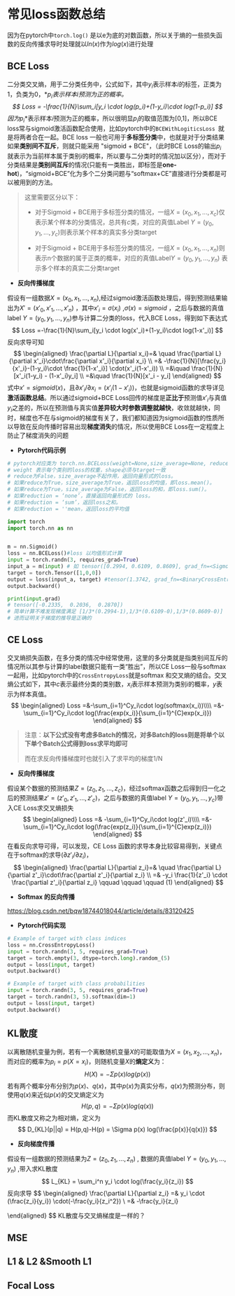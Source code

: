 # 常见loss函数总结

因为在pytorch中`torch.log()` 是以e为底的对数函数，所以关于熵的一些损失函数的反向传播求导时处理就以$ln(x)$作为$log(x)$进行处理

## BCE Loss

二分类交叉熵，用于二分类任务中，公式如下，其中$y_i$表示样本$i$的标签，正类为1，负类为0，*$p_i$*表示样本$i$预测为正的概率。
$$
Loss = -\frac{1}{N}\sum_i[y_i \cdot log(p_i)+(1-y_i)\cdot log(1-p_i)]
$$
因为*$p_i$*表示样本$i$预测为正的概率，所以很明显$p_i$的取值范围为[0,1]，所以BCE loss常与sigmoid激活函数配合使用，比如pytorch中的`BCEWithLogiticsLoss `就是将两者合在一起。BCE loss 一般也可用于**多标签分类**中，也就是对于分类结果如果**类别间不互斥**，则就只能采用 "sigmoid + BCE"，（此时BCE Loss的输出$p_i$  就表示为当前样本属于类别$i$的概率，所以要与二分类时的情况加以区分），而对于分类结果是**类别间互斥**的情况(只能有一类胜出，即标签是**one-hot**)，“sigmoid+BCE”化为多个二分类问题与“softmax+CE”直接进行分类都是可以被用到的方法。

> 这里需要区分以下：
>
> * 对于Sigmoid + BCE用于多标签分类的情况，一组$X= ({x_0,x_1,...,x_c})$仅表示某个样本的分类情况，总共有$c$类，对应的真值Label  $Y=(y_0,y_1,...,y_c)$则表示某个样本的真实多分类target 
>
> * 对于Sigmoid + BCE用于多标签分类的情况，一组$X= ({x_0,x_1,...,x_n})$则表示n个数据的属于正类的概率，对应的真值Label$Y=(y_0,y_1,...,y_n)$ 表示多个样本的真实二分类target 

* **反向传播梯度**

假设有一组数据$X= ({x_0,x_1,...,x_n})$,经过sigmoid激活函数处理后，得到预测结果输出为$X'=(x'_0,x'_1,...,x'_n)$ ，其中$x'_i=σ(x_i)$  ,$σ(x)=sigmoid$   ，之后与数据的真值label   $Y=(y_0,y_1,...,y_n)$参与计算二分类的loss，代入BCE Loss，得到如下表达式
$$
Loss =-\frac{1}{N}\sum_i[y_i \cdot log(x'_i)+(1-y_i)\cdot log(1-x'_i)]
$$
反向求导可知
$$
\begin{aligned}
\frac{\partial L}{\partial x_i}=& \quad \frac{\partial L}{\partial x'_i}\cdot\frac{\partial x'_i}{\partial x_i} \\
 =& -\frac{1}{N}[\frac{y_i}{x'_i}-(1-y_i)\cdot \frac{1}{1-x'_i}] \cdot(x'_i(1-x'_i)) \\
 =&\quad \frac{1}{N}[x'_i(1-y_i) - (1-x'_i)y_i] \\
 =&\quad \frac{1}{N}[x'_i - y_i]
 \end{aligned}
$$
式中$x'=sigmoid(x)$，且${\partial x'_i}/{\partial x_i}=(x'_i(1-x'_i))$，也就是sigmoid函数的求导详见**激活函数总结**。所以通过sigmoid+BCE Loss回传的梯度是**正比于**预测值$x'_i$与真值$y_i$之差的，所以在预测值与真实值**差异较大时参数调整就越快**，收敛就越快，同时，梯度也不在与sigmoid的梯度有关了，我们都知道因为sigmoid函数的性质所以导致在反向传播时容易出现**梯度消失**的情况，所以使用BCE Loss在一定程度上防止了梯度消失的问题

* **Pytorch代码示例**

```python
# pytorch对应类为 torch.nn.BCELoss(weight=None,size_average=None, reduce=None, reduction: str = 'mean')
# weight 表示每个类别的loss的权重，shape必须与target一致
# reduce为False，size_average不起作用，返回向量形式的loss。
# 如果reduce为True，size_average为True，返回loss的均值，即loss.mean()。
# 如果reduce为True，size_average为False，返回loss的和，即loss.sum()。
# 如果reduction = ‘none’，直接返回向量形式的 loss。
# 如果reduction = ‘sum’，返回loss之和。
# 如果reduction = ''mean，返回loss的平均值

import torch
import torch.nn as nn


m = nn.Sigmoid()
loss = nn.BCELoss()#loss 以均值形式计算
input = torch.randn(3, requires_grad=True)
input_a = m(input) # 如 tensor([0.2994, 0.6109, 0.8609], grad_fn=<SigmoidBackward0>)
target = torch.Tensor([1,0,0])
output = loss(input_a, target) #tensor(1.3742, grad_fn=<BinaryCrossEntropyBackward0>)
output.backward()

print(input.grad) 
# tensor([-0.2335,  0.2036,  0.2870])
# 简单计算不难发现梯度满足 [1/3*(0.2994-1),1/3*(0.6109-0),1/3*(0.8609-0)]
# 进而证明关于梯度的推导是正确的
```



## CE Loss

交叉熵损失函数，在多分类的情况中经常使用，这里的多分类就是指类别间互斥的情况所以其参与计算的label数据只能有一类“胜出”，所以CE Loss一般与softmax一起用，比如pytorch中的`CrossEntropyLoss`就是softmax 和交叉熵的结合。交叉熵公式如下，其中$c$表示最终分类的类别数，$x_i$表示样本预测为类别$i$的概率，$y$表示为样本真值。
$$
\begin{aligned}
Loss =&-\sum_{i=1}^Cy_i\cdot log(softmax(x_i))\\\\
     =&-\sum_{i=1}^Cy_i\cdot log(\frac{exp(x_i)}{\sum_{i=1}^{C}exp(x_i)})
\end{aligned}
$$

> 注意：**以下公式没有考虑多Batch的情况，对多Batch的loss则是将单个以下单个Batch公式得到loss求平均即可**
>
> 而在求反向传播梯度时也就引入了求平均的梯度1/N

* **反向传播梯度**

假设某个数据的预测结果$Z= ({z_0,z_1,...,z_c})$，经过softmax函数之后得到归一化之后的预测结果$z'=(z'_0,z'_1,...,z'_c)$，之后与数据的真值label  $Y=(y_0,y_1,...,y_c)$带入CE Loss求交叉熵损失
$$
\begin{aligned}
Loss =& -\sum_{i=1}^Cy_i\cdot log(z'_i)\\\\
=&-\sum_{i=1}^Cy_i\cdot log(\frac{exp(z_i)}{\sum_{i=1}^{C}exp(z_i)})
 \end{aligned}
$$
在看反向求导可得，可以发现，CE Loss 函数的求导本身比较容易得到，关键点在于softmax的求导(${\partial z'_i}/{\partial z_i}$)，
$$
\begin{aligned}
\frac{\partial L}{\partial z_i}=& \quad \frac{\partial L}{\partial z'_i}\cdot\frac{\partial z'_i}{\partial z_i} \\
 =& -y_i \frac{1}{z'_i} \cdot \frac{\partial z'_i}{\partial z_i}   \qquad  \qquad \qquad (1)
 \end{aligned}
$$

* **Softmax 的反向传播**

https://blog.csdn.net/bqw18744018044/article/details/83120425



* **Pytorch代码实现**

```python
# Example of target with class indices
loss = nn.CrossEntropyLoss()
input = torch.randn(3, 5, requires_grad=True)
target = torch.empty(3, dtype=torch.long).random_(5)
output = loss(input, target)
output.backward()

# Example of target with class probabilities
input = torch.randn(3, 5, requires_grad=True)  
target = torch.randn(3, 5).softmax(dim=1)
output = loss(input, target)
output.backward()
```



## KL散度

以离散随机变量为例，若有一个离散随机变量$X$的可能取值为$X=(x_1,x_2,...,x_n)$，而对应的概率为$p_i=p(X=x_i)$，则随机变量$X$的**熵定义**为：
$$
H(X) = -\Sigma p(x)log (p(x))
$$
若有两个概率分布分别为$p(x)$、$q(x)$，其中$p(x)$为真实分布，$q(x)$为预测分布，则使用$q(x)$来近似$p(x)$的交叉熵定义为
$$
H(p,q) =-\Sigma p(x)log(q(x))
$$
而KL散度又称之为相对熵，定义为
$$
D_{KL}(p||q) = H(p,q)-H(p)
             = \Sigma p(x) log(\frac{p(x)}{q(x)})
$$

* **反向梯度传播**

假设有一组数据的预测结果为$Z= ({z_0,z_1,...,z_n})$ , 数据的真值label $Y=(y_0,y_1,...,y_n)$ ,带入求KL散度
$$
L_{KL} = \sum_i^n y_i  \cdot log(\frac{y_i}{z_i})
$$
反向求导
$$
\begin{aligned}
\frac{\partial L}{\partial z_i} =& y_i \cdot (\frac{z_i}{y_i}) \cdot(-\frac{y_i}{z_i^2}) \\
=& -\frac{y_i}{z_i}

 \end{aligned}
$$
KL散度与交叉熵梯度是一样的？



## MSE



## L1 & L2 &Smooth L1



## Focal Loss

